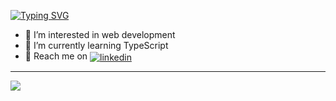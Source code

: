 [![Typing SVG](https://readme-typing-svg.herokuapp.com?font=Fira+Code&duration=4000&pause=1000&color=3D8AF7&width=435&lines=%F0%9F%91%8B+Hi%2C+I'm+Maires+;I'm+studying;Learning+new+stuffs)](https://git.io/typing-svg)



- 👀 I’m interested in web development
- 🌱 I’m currently learning TypeScript
- 🔗 Reach me on <a href="https://www.linkedin.com/in/maires-r-de-souza-104608272/" target="_blank">
  <img align="center" src="https://img.shields.io/badge/-mairess-05122A?style=flat&logo=linkedin" alt="linkedin"/>
</a>

---

<a href="https://github.com/anuraghazra/github-readme-stats"><img align="center" src="https://github-readme-stats.vercel.app/api/top-langs/?username=mairess&layout=compact&theme=react&hide_border=false" /></a>
<br /> 

<!---
mairess/mairess is a ✨ special ✨ repository because its `README.md` (this file) appears on your GitHub profile.
You can click the Preview link to take a look at your changes.
--->
